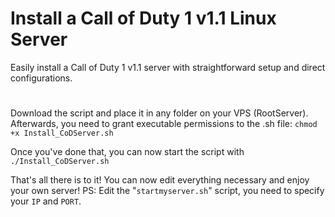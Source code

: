 # Install a Call of Duty 1 v1.1 Linux Server
Easily install a Call of Duty 1 v1.1 server with straightforward setup and direct configurations.
#
Download the script and place it in any folder on your VPS (RootServer). Afterwards, you need to grant executable permissions to the .sh file:
`chmod +x Install_CoDServer.sh`

Once you've done that, you can now start the script with `./Install_CoDServer.sh`

That's all there is to it!
You can now edit everything necessary and enjoy your own server!
PS:
Edit the "`startmyserver.sh`" script, you need to specify your `IP` and `PORT`.
